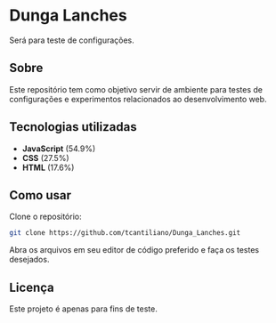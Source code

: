 # Dunga Lanches

Será para teste de configurações.

## Sobre

Este repositório tem como objetivo servir de ambiente para testes de configurações e experimentos relacionados ao desenvolvimento web.

## Tecnologias utilizadas

- **JavaScript** (54.9%)
- **CSS** (27.5%)
- **HTML** (17.6%)

## Como usar

Clone o repositório:

```bash
git clone https://github.com/tcantiliano/Dunga_Lanches.git
```

Abra os arquivos em seu editor de código preferido e faça os testes desejados.

## Licença

Este projeto é apenas para fins de teste.
